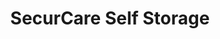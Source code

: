 ---
title: "SecurCare Self Storage"
url: /tulsa/securcare-self-storage-east-51st-street/
shop: Mieten
---